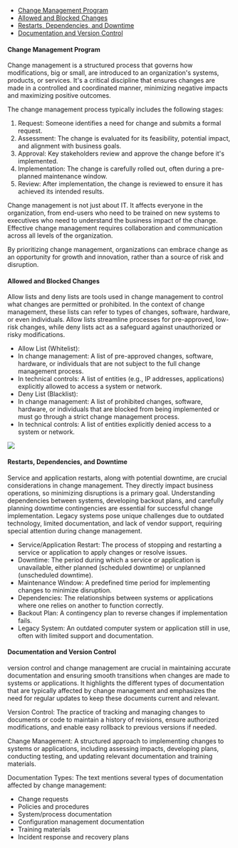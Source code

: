 - [Change Management Program](#change-management-program)
- [Allowed and Blocked Changes](#allowed-and-blocked-changes)
- [Restarts, Dependencies, and Downtime](#restarts-dependencies-and-downtime)
- [Documentation and Version Control](#documentation-and-version-control)


#### Change Management Program

Change management is a structured process that governs how modifications, big or small, are introduced to an organization's systems, products, or services. It's a critical discipline that ensures changes are made in a controlled and coordinated manner, minimizing negative impacts and maximizing positive outcomes.

The change management process typically includes the following stages:

1. Request: Someone identifies a need for change and submits a formal request.
2. Assessment: The change is evaluated for its feasibility, potential impact, and alignment with business goals.
3. Approval: Key stakeholders review and approve the change before it's implemented.
4. Implementation: The change is carefully rolled out, often during a pre-planned maintenance window.
5. Review: After implementation, the change is reviewed to ensure it has achieved its intended results.

Change management is not just about IT. It affects everyone in the organization, from end-users who need to be trained on new systems to executives who need to understand the business impact of the change. Effective change management requires collaboration and communication across all levels of the organization.

By prioritizing change management, organizations can embrace change as an opportunity for growth and innovation, rather than a source of risk and disruption.

#### Allowed and Blocked Changes

Allow lists and deny lists are tools used in change management to control what changes are permitted or prohibited. In the context of change management, these lists can refer to types of changes, software, hardware, or even individuals. Allow lists streamline processes for pre-approved, low-risk changes, while deny lists act as a safeguard against unauthorized or risky modifications.

* Allow List (Whitelist):
* In change management: A list of pre-approved changes, software, hardware, or individuals that are not subject to the full change management process.
* In technical controls: A list of entities (e.g., IP addresses, applications) explicitly allowed to access a system or network.
* Deny List (Blacklist):
* In change management: A list of prohibited changes, software, hardware, or individuals that are blocked from being implemented or must go through a strict change management process.
* In technical controls: A list of entities explicitly denied access to a system or network.

![](https://lh7-rt.googleusercontent.com/docsz/AD\_4nXd3LmewoQ7L-oTldC41QBdyFkNdtPDoBqumj50nGvJcNaS2uqi-\_jg7SGB\_BbgFsnjJWCJKV7liWZSr0dS-NBnAuhHDxRlD1q9Bzx6j4fmOAZ23CIc-8pe7OPdGuXxY-QorhaPbfXmQBNa7BRUxdH5EdSQ?key=9a5-3sW0xAJDxFQ-9ELx2g)

#### Restarts, Dependencies, and Downtime

Service and application restarts, along with potential downtime, are crucial considerations in change management. They directly impact business operations, so minimizing disruptions is a primary goal. Understanding dependencies between systems, developing backout plans, and carefully planning downtime contingencies are essential for successful change implementation. Legacy systems pose unique challenges due to outdated technology, limited documentation, and lack of vendor support, requiring special attention during change management.

* Service/Application Restart: The process of stopping and restarting a service or application to apply changes or resolve issues.
* Downtime: The period during which a service or application is unavailable, either planned (scheduled downtime) or unplanned (unscheduled downtime).
* Maintenance Window: A predefined time period for implementing changes to minimize disruption.
* Dependencies: The relationships between systems or applications where one relies on another to function correctly.
* Backout Plan: A contingency plan to reverse changes if implementation fails.
* Legacy System: An outdated computer system or application still in use, often with limited support and documentation.

#### Documentation and Version Control

version control and change management are crucial in maintaining accurate documentation and ensuring smooth transitions when changes are made to systems or applications. It highlights the different types of documentation that are typically affected by change management and emphasizes the need for regular updates to keep these documents current and relevant.

Version Control: The practice of tracking and managing changes to documents or code to maintain a history of revisions, ensure authorized modifications, and enable easy rollback to previous versions if needed.

Change Management: A structured approach to implementing changes to systems or applications, including assessing impacts, developing plans, conducting testing, and updating relevant documentation and training materials.

Documentation Types: The text mentions several types of documentation affected by change management:

* Change requests
* Policies and procedures
* System/process documentation
* Configuration management documentation
* Training materials
* Incident response and recovery plans